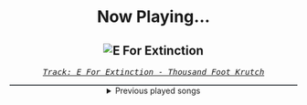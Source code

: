 <div align="center"> 
<h1>Now Playing...</h1>

![E For Extinction](https://i.scdn.co/image/ab67616d00001e0249650271cfb119ad20bce6dd)
--
_<samp><a href="https://open.spotify.com/track/6MEc4axsWAJsOxu7ySKsHT">Track: E For Extinction - Thousand Foot Krutch</a></samp>_

<div style="border: 1px #4B5054 solid"></div>
<details>
  <summary>
    Previous played songs
  </summary>
  <table>
    <thead>
      <tr>
        <th>
          Artist
        </th>
        <th>
          Song
        </th>
        <th>
          Link
        </th>
      </tr>
    </thead>
    <tbody>
      <tr><td>Thousand Foot Krutch</td><td>E For Extinction</td><td><a href="https://open.spotify.com/track/6MEc4axsWAJsOxu7ySKsHT">https://open.spotify.com/track/6MEc4axsWAJsOxu7ySKsHT</a></td></tr><tr><td>Godsmack</td><td>I Stand Alone</td><td><a href="https://open.spotify.com/track/6eYUbXmncekAKMYZcsSkyD">https://open.spotify.com/track/6eYUbXmncekAKMYZcsSkyD</a></td></tr><tr><td>blessthefall</td><td>You Wear A Crown But You're No King</td><td><a href="https://open.spotify.com/track/6SB7E8zHBkr1haECnbJkDr">https://open.spotify.com/track/6SB7E8zHBkr1haECnbJkDr</a></td></tr><tr><td>Egypt Central</td><td>White Rabbit</td><td><a href="https://open.spotify.com/track/4QhSscYz3TPLEwD6lMezvG">https://open.spotify.com/track/4QhSscYz3TPLEwD6lMezvG</a></td></tr><tr><td>Killswitch Engage</td><td>My Curse</td><td><a href="https://open.spotify.com/track/6zKF4293k44ItKWJJgrhXv">https://open.spotify.com/track/6zKF4293k44ItKWJJgrhXv</a></td></tr><tr><td>Motionless In White</td><td>Reincarnate</td><td><a href="https://open.spotify.com/track/4vVUoi4U6ikqH2wIoE2fmG">https://open.spotify.com/track/4vVUoi4U6ikqH2wIoE2fmG</a></td></tr><tr><td>Nightwish</td><td>Wish I Had an Angel</td><td><a href="https://open.spotify.com/track/6IKk2Z7LO59UDnVEw8JCBj">https://open.spotify.com/track/6IKk2Z7LO59UDnVEw8JCBj</a></td></tr><tr><td>Anberlin</td><td>The Feel Good Drag</td><td><a href="https://open.spotify.com/track/5sTVykpRs4eiZKn96bZogj">https://open.spotify.com/track/5sTVykpRs4eiZKn96bZogj</a></td></tr><tr><td>Pillar</td><td>Frontline</td><td><a href="https://open.spotify.com/track/39sN48Q2DIbyVK8i8kkqgF">https://open.spotify.com/track/39sN48Q2DIbyVK8i8kkqgF</a></td></tr><tr><td>Disturbed</td><td>Indestructible</td><td><a href="https://open.spotify.com/track/42ZVk59gT4tMlrZmd8Ijxf">https://open.spotify.com/track/42ZVk59gT4tMlrZmd8Ijxf</a></td></tr><tr><td>Blue Stahli</td><td>ULTRAnumb</td><td><a href="https://open.spotify.com/track/3B0hzwc1e8AYOytj9hZS2I">https://open.spotify.com/track/3B0hzwc1e8AYOytj9hZS2I</a></td></tr><tr><td>War Of Ages</td><td>Immortal</td><td><a href="https://open.spotify.com/track/3tglWfzBM9ZRrjuuphhFr4">https://open.spotify.com/track/3tglWfzBM9ZRrjuuphhFr4</a></td></tr><tr><td>Sick Puppies</td><td>You're Going Down</td><td><a href="https://open.spotify.com/track/5FQXMRDSTkn9fowDJ3kZo8">https://open.spotify.com/track/5FQXMRDSTkn9fowDJ3kZo8</a></td></tr><tr><td>Story Of The Year</td><td>And the Hero Will Drown</td><td><a href="https://open.spotify.com/track/3WsgkhWH001sMkbZVcjreS">https://open.spotify.com/track/3WsgkhWH001sMkbZVcjreS</a></td></tr><tr><td>Powerman 5000</td><td>Bombshell</td><td><a href="https://open.spotify.com/track/2yY4ojg6wfEFBGVZoJuXqK">https://open.spotify.com/track/2yY4ojg6wfEFBGVZoJuXqK</a></td></tr><tr><td>We As Human</td><td>Sever</td><td><a href="https://open.spotify.com/track/5qClwk2P8hmj6hddTewh3k">https://open.spotify.com/track/5qClwk2P8hmj6hddTewh3k</a></td></tr><tr><td>Oh, Sleeper</td><td>Endseekers</td><td><a href="https://open.spotify.com/track/2Zx9X4HJMDnegzTRy8xdFV">https://open.spotify.com/track/2Zx9X4HJMDnegzTRy8xdFV</a></td></tr><tr><td>Pillar</td><td>Fireproof</td><td><a href="https://open.spotify.com/track/5ye64NadJkW3uqpFtnVsky">https://open.spotify.com/track/5ye64NadJkW3uqpFtnVsky</a></td></tr><tr><td>Shinedown</td><td>My Name (Wearing Me Out)</td><td><a href="https://open.spotify.com/track/7GcE7k2IlpRZXzMcfwttj9">https://open.spotify.com/track/7GcE7k2IlpRZXzMcfwttj9</a></td></tr><tr><td>Avery Watts</td><td>Enough</td><td><a href="https://open.spotify.com/track/5X3ldunm7N84p28od4hzdE">https://open.spotify.com/track/5X3ldunm7N84p28od4hzdE</a></td></tr>
    </tbody>
  </table>
</details>

</div>
